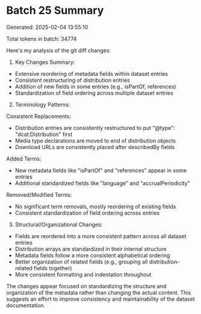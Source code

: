 # Batch 25 Summary

Generated: 2025-02-04 13:55:10

Total tokens in batch: 34774

Here's my analysis of the git diff changes:

1. Key Changes Summary:
- Extensive reordering of metadata fields within dataset entries
- Consistent restructuring of distribution entries
- Addition of new fields in some entries (e.g., isPartOf, references)
- Standardization of field ordering across multiple dataset entries

2. Terminology Patterns:

Consistent Replacements:
- Distribution entries are consistently restructured to put "@type": "dcat:Distribution" first
- Media type declarations are moved to end of distribution objects
- Download URLs are consistently placed after describedBy fields

Added Terms:
- New metadata fields like "isPartOf" and "references" appear in some entries
- Additional standardized fields like "language" and "accrualPeriodicity" 

Removed/Modified Terms:
- No significant term removals, mostly reordering of existing fields
- Consistent standardization of field ordering across entries

3. Structural/Organizational Changes:
- Fields are reordered into a more consistent pattern across all dataset entries
- Distribution arrays are standardized in their internal structure
- Metadata fields follow a more consistent alphabetical ordering
- Better organization of related fields (e.g., grouping all distribution-related fields together)
- More consistent formatting and indentation throughout

The changes appear focused on standardizing the structure and organization of the metadata rather than changing the actual content. This suggests an effort to improve consistency and maintainability of the dataset documentation.